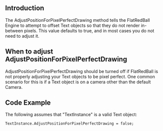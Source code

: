 ## Introduction

The AdjustPositionForPixelPerfectDrawing method tells the FlatRedBall Engine to attempt to offset Text objects so that they do not render in-between pixels. This value defaults to true, and in most cases you do not need to adjust it.

## When to adjust AdjustPositionForPixelPerfectDrawing

AdjustPositionForPixelPerfectDrawing should be turned off if FlatRedBall is not properly adjusting your Text objects to be pixel perfect. One common scenario for this is if a Text object is on a camera other than the default Camera.

## Code Example

The following assumes that "TextInstance" is a valid Text object:

    TextInstance.AdjustPositionForPixelPerfectDrawing = false;
